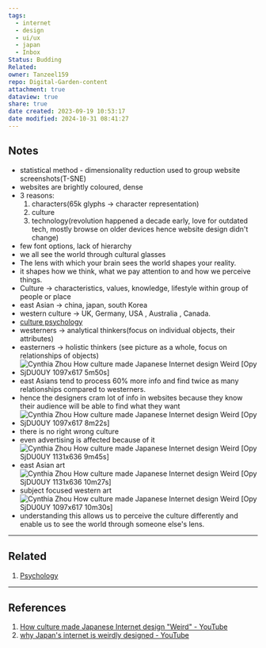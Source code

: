 ```yaml
---
tags:
  - internet
  - design
  - ui/ux
  - japan
  - Inbox
Status: Budding
Related: 
owner: Tanzeel159
repo: Digital-Garden-content
attachment: true
dataview: true
share: true
date created: 2023-09-19 10:53:17
date modified: 2024-10-31 08:41:27
---
```

## Notes
- statistical method - dimensionality reduction used to group website screenshots(T-SNE)
- websites are brightly coloured, dense 
- 3 reasons:
	1) characters(65k glyphs -> character representation)
	2) culture
	3) technology(revolution happened a decade early, love for outdated tech, mostly browse on older devices hence website design didn't change)
- few font options, lack of hierarchy
- we all see the world through cultural glasses
- The lens with which your brain sees the world shapes your reality.
- it shapes how we think, what we pay attention to and how we perceive things. 
- Culture -> characteristics, values, knowledge, lifestyle within group of people or place
- east Asian -> china, japan, south Korea
- western culture -> UK, Germany, USA , Australia , Canada.
- [culture psychology](culture%20psychology.md)
- westerners -> analytical thinkers(focus on individual objects, their attributes)
- easterners -> holistic thinkers (see picture as a whole, focus on relationships of objects)
- ![Cynthia Zhou   How culture made Japanese Internet design Weird [Opy SjDU0UY   1097x617   5m50s]](https://i.imgur.com/yBOSPpO.png)
- east Asians tend to process 60% more info and find twice as many relationships compared to westerners.
- hence the designers cram lot of info in websites because they know their audience will be able to find what they want
- ![Cynthia Zhou   How culture made Japanese Internet design Weird [Opy SjDU0UY   1097x617   8m22s]](https://i.imgur.com/yHGpqNl.png)
- there is no right wrong culture
- even advertising is affected because of it
	![Cynthia Zhou   How culture made Japanese Internet design Weird [Opy SjDU0UY   1131x636   9m45s]](https://i.imgur.com/d7wXXJ7.png)
- east Asian art
	![Cynthia Zhou   How culture made Japanese Internet design Weird [Opy SjDU0UY   1131x636   10m27s]](https://i.imgur.com/e2UvcGX.png)
- subject focused western art
	![Cynthia Zhou   How culture made Japanese Internet design Weird [Opy SjDU0UY   1097x617   10m30s]](https://i.imgur.com/9uc55f5.png)
- understanding this allows us to perceive the culture differently and enable us to see the world through someone else's lens.

---
## Related

1) [Psychology](Psychology.md)

---
## References

1) [How culture made Japanese Internet design "Weird" - YouTube](https://www.youtube.com/watch?v=Opy-SjDU0UY)
2) [why Japan's internet is weirdly designed - YouTube](https://www.youtube.com/watch?v=z6ep308goxQ&t=0s)
